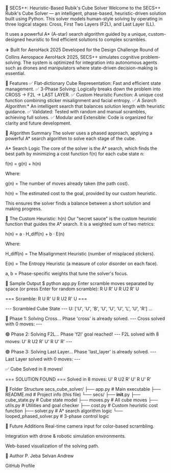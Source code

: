 🧠 SECS++: Heuristic-Based Rubik's Cube Solver
Welcome to the SECS++ Rubik's Cube Solver — an intelligent, phase-based, heuristic-driven solution built using Python. This solver models human-style solving by operating in three logical stages: Cross, First Two Layers (F2L), and Last Layer (LL).

It uses a powerful A* (A-star) search algorithm guided by a unique, custom-designed heuristic to find efficient solutions to complex scrambles.

✈️ Built for AeroHack 2025
Developed for the Design Challenge Round of Collins Aerospace AeroHack 2025, SECS++ simulates cognitive problem-solving. The system is optimized for integration into autonomous agents such as drones and manipulators where state-driven decision-making is essential.

🔧 Features
✅ Flat-dictionary Cube Representation: Fast and efficient state management.
✅ 3-Phase Solving: Logically breaks down the problem into CROSS → F2L → LAST LAYER.
✅ Custom Heuristic Function: A unique cost function combining sticker misalignment and facial entropy.
✅ *A Search Algorithm:** An intelligent search that balances solution length with heuristic guidance.
✅ Validated: Tested with random and manual scrambles, achieving full solves.
✅ Modular and Extensible: Code is organized for clarity and future development.

📐 Algorithm Summary
The solver uses a phased approach, applying a powerful A* search algorithm to solve each stage of the cube.

A* Search Logic
The core of the solver is the A* search, which finds the best path by minimizing a cost function f(n) for each cube state n:

f(n) = g(n) + h(n)

Where:

g(n) = The number of moves already taken (the path cost).

h(n) = The estimated cost to the goal, provided by our custom heuristic.

This ensures the solver finds a balance between a short solution and making progress.

🎯 The Custom Heuristic: h(n)
Our "secret sauce" is the custom heuristic function that guides the A* search. It is a weighted sum of two metrics:

h(n) = a · H_diff(n) + b · E(n)

Where:

H_diff(n) = The Misalignment Heuristic (number of misplaced stickers).

E(n) = The Entropy Heuristic (a measure of color disorder on each face).

a, b = Phase-specific weights that tune the solver's focus.

🧪 Sample Output
$ python app.py
Enter scramble moves separated by space (or press Enter for random scramble): R U R' U R U2 R' U

=== Scramble: R U R' U R U2 R' U ===

--- Scrambled Cube State ---
U: ['U', 'U', 'B', 'U', 'U', 'U', 'L', 'U', 'R']
...

🔵 Phase 1: Solving Cross...
Phase 'cross' is already solved.
--- Cross solved with 0 moves: ---

🟢 Phase 2: Solving F2L...
Phase 'f2l' goal reached!
--- F2L solved with 8 moves: U' R U2 R' U' R U' R' ---

🟣 Phase 3: Solving Last Layer...
Phase 'last_layer' is already solved.
--- Last Layer solved with 0 moves: ---

✅ Cube Solved in 8 moves!

=== SOLUTION FOUND ===
Solved in 8 moves:
U' R U2 R' U' R U' R'

📁 Folder Structure
secs_cube_solver/
├── app.py                  # Main executable
├── README.md               # Project info (this file)
└── secs/
    ├── __init__.py
    ├── cube_state.py       # Cube state model
    ├── moves.py            # All cube moves
    ├── utils.py            # Utilities and goal checker
    ├── cost.py             # Custom heuristic cost function
    ├── solver.py           # A* search algorithm logic
    └── looped_phased_solver.py # 3-phase control logic

🌟 Future Additions
Real-time camera input for color-based scrambling.

Integration with drone & robotic simulation environments.

Web-based visualization of the solving path.

🧠 Author
P. Jeba Selvan Andrew

GitHub Profile
